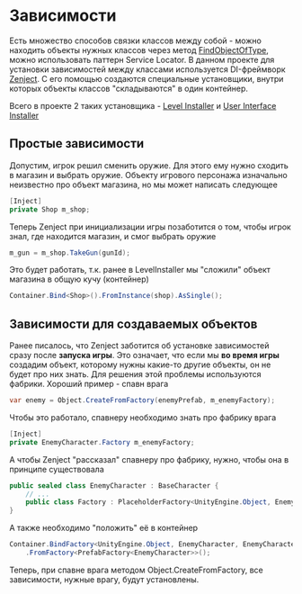 ﻿# Зависимости

Есть множество способов связки классов между собой - 
можно находить объекты нужных классов через метод
[FindObjectOfType](https://docs.unity3d.com/ScriptReference/Object.FindObjectOfType.html),
можно использовать паттерн Service Locator. В данном проекте
для установки зависимостей между классами используется
DI-фреймворк
[Zenject](https://github.com/Mathijs-Bakker/Extenject).
С его помощью создаются специальные установщики, внутри
которых объекты классов "складываются" в один контейнер.

Всего в проекте 2 таких установщика -
[Level Installer](../api/BaseDefense.Installers.LevelInstaller.yml) 
и
[User Interface Installer](../api/BaseDefense.Installers.UserInterfaceInstaller.yml)

## Простые зависимости

Допустим, игрок решил сменить оружие. Для этого ему нужно
сходить в магазин и выбрать оружие. Объекту игрового
персонажа изначально неизвестно про объект магазина, но
мы может написать следующее

````c#
[Inject]
private Shop m_shop;
````

Теперь Zenject при инициализации игры позаботится о том,
чтобы игрок знал, где находится магазин, и смог
выбрать оружие

````c#
m_gun = m_shop.TakeGun(gunId);
````

Это будет работать, т.к. ранее в LevelInstaller мы
"сложили" объект магазина в общую кучу (контейнер)

````c#
Container.Bind<Shop>().FromInstance(shop).AsSingle();
````

## Зависимости для создаваемых объектов

Ранее писалось, что Zenject заботится об установке
зависимостей сразу после <b>запуска игры</b>. Это означает,
что если мы <b>во время игры</b> создадим объект, которому
нужны какие-то другие объекты, он не будет про них
знать. Для решения этой проблемы используются фабрики.
Хороший пример - спавн врага

````c#
var enemy = Object.CreateFromFactory(enemyPrefab, m_enemyFactory);
````

Чтобы это работало, спавнеру необходимо знать про фабрику
врага

````c#
[Inject]
private EnemyCharacter.Factory m_enemyFactory;
````

А чтобы Zenject "рассказал" спавнеру про фабрику, нужно,
чтобы она в принципе существовала

````c#
public sealed class EnemyCharacter : BaseCharacter {
    // ...
    public class Factory : PlaceholderFactory<UnityEngine.Object, EnemyCharacter> { }
}
````

А также необходимо "положить" её в контейнер

````c#
Container.BindFactory<UnityEngine.Object, EnemyCharacter, EnemyCharacter.Factory>()
    .FromFactory<PrefabFactory<EnemyCharacter>>();
````

Теперь, при спавне врага методом Object.CreateFromFactory,
все зависимости, нужные врагу, будут установлены.